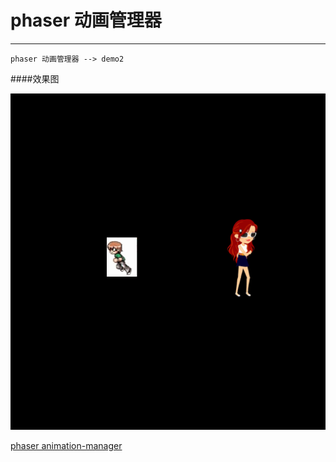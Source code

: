 phaser 动画管理器
=====
* * *

```text
phaser 动画管理器 --> demo2
```

####效果图

![效果](../assets/1.gif)

[phaser animation-manager](https://phaser.io/phaser3/api/animation-manager)